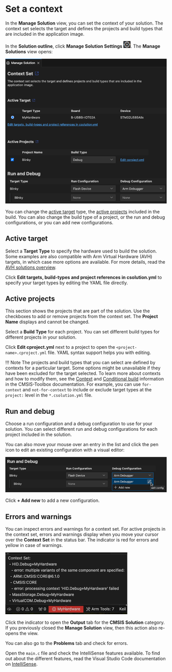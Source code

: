 # Set a context

In the **Manage Solution** view, you can set the context of your solution. The context set selects the target and
defines the projects and build types that are included in the application image.

In the **Solution outline**, click **Manage Solution Settings** ![Cogwheel icon](./images/cogwheel-icon.png). The
**Manage Solutions** view opens:

![Manage Solution view](./images/manage-solution-view.png)

You can change the [active target](#active-target) type, the [active projects](#active-projects) included in the
build. You can also change the build type of a project, or the run and debug configurations, or you can add new
configurations.

## Active target

Select a **Target Type** to specify the hardware used to build the solution. Some examples are also compatible with Arm
Virtual Hardware (AVH) targets, in which case more options are available. For more details, read the [AVH solutions overview](https://arm-software.github.io/AVH/main/overview/html/index.html).

Click **Edit targets, build-types and project references in csolution.yml** to specify your target types by editing the YAML file directly.

## Active projects

This section shows the projects that are part of the solution. Use the checkboxes to add or remove projects from the context set. The **Project Name** displays and cannot be changed.

Select a **Build Type** for each project. You can set different build types for different projects in your solution.

Click **Edit cproject.yml** next to a project to open the `<project-name>.cproject.yml` file. YAML syntax support helps you
with editing.

!!! Note
    The projects and build types that you can select are defined by contexts for a particular target. Some options might be
    unavailable if they have been excluded for the target selected. To learn more about contexts and how to modify them, see the [Context](https://github.com/Open-CMSIS-Pack/cmsis-toolbox/blob/main/docs/YML-Input-Format.md#context) and
    [Conditional build](https://github.com/Open-CMSIS-Pack/cmsis-toolbox/blob/main/docs/YML-Input-Format.md#conditional-build) information in the CMSIS-Toolbox documentation. For example, you can use `for-context` and `not-for-context` to include or exclude target types at the `project:` level in the `*.csolution.yml` file.

## Run and debug

Choose a run configuration and a debug configuration to use for your solution. You can select different run and debug configurations for each project included in the solution.

You can also move your mouse over an entry in the list and click the pen icon to edit an existing configuration with a visual editor:

![Edit configuration](./images/run-debug-edit-config.png)

Click **+ Add new** to add a new configuration.

## Errors and warnings

You can inspect errors and warnings for a context set. For active projects in the context set, errors and warnings
display when you move your cursor over the **Context Set** in the status bar. The indicator is red for errors and yellow
in case of warnings.

![Context Set errors and warnings](./images/context-set-popup.png)

Click the indicator to open the **Output** tab for the **CMSIS Solution** category. If you previously closed the
**Manage Solution** view, then this action also re-opens the view.

You can also go to the **Problems** tab and check for errors.

Open the `main.c` file and check the IntelliSense features available. To find out about the different features, read the Visual Studio Code documentation on [IntelliSense](https://code.visualstudio.com/docs/editor/intellisense).
